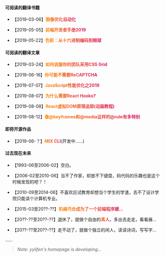 <!--
 * @Description: 
 * @Author: freedom(lifen@yy.com)
 * @Date: 2019-06-27 14:06:47
 * @LastEditors: freedom(lifen@yy.com)
 * @LastEditTime: 2019-08-13 22:05:21
 -->
<style>a{font-weight:bold;color: transparent; background: linear-gradient(to right,#ff8a00,#da1b60);-webkit-background-clip: text;}a:hover{color: #000; border-bottom: 1px solid #da1b60!important;}body .markdown-body h1{border:0;}</style>
<style>#bg { position: absolute; left: 0; top: 0;z-index:1;}</style>


#### 可阅读的翻译书籍

+ 【2019-03-06】[图像优化自动化](https://yylifen.github.io/images.guide/)

+ 【2019-05-05】[前端开发者手册2019](https://yylifen.github.io/front-end-handbook-2019/)

+ 【2019-05-22】[色彩：从十六进制编码到眼球](https://yylifen.github.io/color-from-hexcodes-to-eyeballs/)

#### 可阅读的翻译文章

+ 【2019-03-24】[如何说服你的团队采用CSS Grid](https://yylifen.github.io/sundries-trans/css/how-to-convince-your-team-to-adopt-grid/ch.html)

+ 【2019-06-16】[你可能不需要ReCAPTCHA](https://yylifen.github.io/sundries-trans/other/you-probably-dont-need-recaptcha/ch.html)

+ 【2019-07-07】[JavaScript性能优化之2019](https://yylifen.github.io/sundries-trans/js/cost-of-javascript-2019/ch.html)

+ 【2019-08-07】[为什么需要React Hooks?](https://yylifen.github.io/sundries-trans/js/why-react-hooks/ch.html)

+ 【2019-08-08】[React虚拟DOM原理追踪(动画教程)](https://yylifen.github.io/sundries-trans/js/react-virtual-dom-postmortem/ch.html)

+ 【2019-08-12】[像@keyframes和@media这样的@rule有多特别](https://yylifen.github.io/sundries-trans/css/how-much-specificity-do-rules-have-like-keyframes-and-media/ch.html)




#### 即将开源作品

+ 【2019-06-？】[MIX CLI](https://yylifen.github.io/mix-cli/)(开发中……)


#### 过去现在未来

+ 【1993-06至2006-02】空白。

+ 【2006-02至2010-06】当不了作家，却放不下键盘，码代码的乐趣也是这个时候发现的吧？！

+ 【2010-09至2014-06】不喜欢应试教育却想当个学生的学渣，去不了设计学院只能读个计算机专业。

+ 【2015-03至20??-??】[机缘巧合成为了一个前端程序媛...](./bio/about-me.md)

+ 【20??-??至20??-??】退休了，就做个自由的[素人](https://zh.wiktionary.org/zh-hans/%E7%B4%A0%E4%BA%BA)，多出去走走，看看展...

+ 【20??-??至20??-??】走不动了，就做个独立的闲人，读读诗词，写写字...

……


> *Note: yylifen's homepage is developing...*


